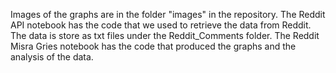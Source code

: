 Images of the graphs are in the folder "images" in the repository.
The Reddit API notebook has the code that we used to retrieve the data from Reddit. 
The data is store as txt files under the Reddit_Comments folder.
The Reddit Misra Gries notebook has the code that produced the graphs and the analysis of the data.